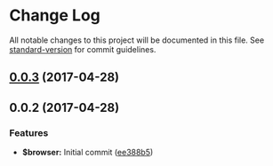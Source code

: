 # Change Log

All notable changes to this project will be documented in this file. See [standard-version](https://github.com/conventional-changelog/standard-version) for commit guidelines.

<a name="0.0.3"></a>
## [0.0.3](https://github.com/phillipcurl/ngx-grid-layout/compare/v0.0.2...v0.0.3) (2017-04-28)



<a name="0.0.2"></a>
## 0.0.2 (2017-04-28)


### Features

* **$browser:** Initial commit ([ee388b5](https://github.com/phillipcurl/ngx-grid-layout/commit/ee388b5))
